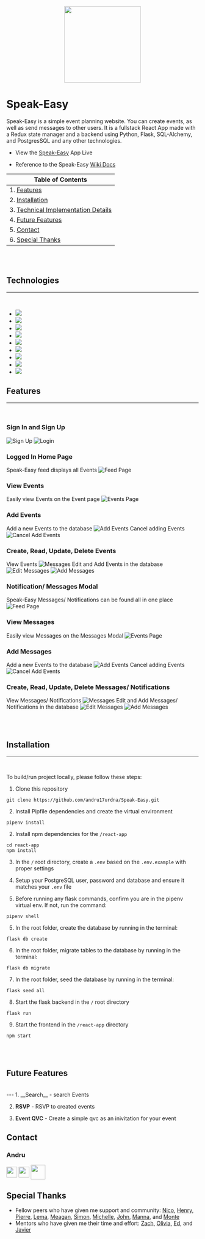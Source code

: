 <p align='center'>
  <img src='./react-app/src/assets/images/logo.png' height='200px'>
</p>

# Speak-Easy
Speak-Easy is a simple event planning website. You can create events, as well as send messages to other users. It is a fullstack React App made with a Redux state manager and a backend using Python, Flask, SQL-Alchemy, and PostgresSQL and any other technologies.

* View the <a href='https://Speak-Easy-app.herokuapp.com/'>Speak-Easy</a> App Live

* Reference to the Speak-Easy <a href='https://www.github.com/andru17urdna/Speak_Easy/wiki'>Wiki Docs</a>

| Table of Contents |
| ----------------- |
| 1. [Features](#features) |
| 2. [Installation](#installation) |
| 3. [Technical Implementation Details](#technical-implementation-details) |
| 4. [Future Features](#future-features) |
| 5. [Contact](#contact) |
| 6. [Special Thanks](#special-thanks) |

<br/><br/>
## Technologies
---
<br/>

* <a href="https://developer.mozilla.org/en-US/docs/Web/JavaScript"><img src="https://img.shields.io/badge/-JavaScript-F7DF1E?logo=JavaScript&logoColor=333333" /></a>
* <a href="https://www.postgresql.org/"><img src="https://img.shields.io/badge/-PostgreSQL-336791?logo=PostgreSQL&logoColor=white" /></a>
* <a href="https://nodejs.org/"><img src="https://img.shields.io/badge/Node.js-43853D?style=flat&logo=node.js&logoColor=white"></a>
* <a href="https://reactjs.org/"><img src="https://img.shields.io/badge/react-%2320232a.svg?style=flat&logo=react&logoColor=%2361DAFB"></a>
* <a href="https://redux.js.org/"><img src="https://img.shields.io/badge/redux-%23593d88.svg?style=flat&logo=redux&logoColor=white"></a>
* <a href="https://developer.mozilla.org/en-US/docs/Web/CSS"><img src="https://img.shields.io/badge/-CSS3-1572B6?logo=CSS3" /></a>
* <a href="https://www.python.org/"><img src="https://img.shields.io/badge/Python-3776AB?style=flat&logo=python&logoColor=white" /></a>
* <a href="https://flask.palletsprojects.com/"><img src="https://img.shields.io/badge/Flask-000000?style=flat&logo=flask&logoColor=white" /></a>
* <a href="https://www.heroku.com/home"><img src="https://img.shields.io/badge/Heroku-430098?style=flat&logo=heroku&logoColor=white" /></a>


## Features
---
<br/>

### Sign In and Sign Up
![Sign Up](./readme-assets/images/signup.jpg)
![Login](./readme-assets/images/login.jpg)

### Logged In Home Page
Speak-Easy feed displays all Events
![Feed Page](./readme-assets/images/feed.jpg)

### View Events
Easily view Events on the Event page
![Events Page](./readme-assets/images/Events-page.jpg)

### Add Events
Add a new Events to the database
![Add Events](./readme-assets/images/Events-add.jpg)
Cancel adding Events
![Cancel Add Events](./readme-assets/images/Events-add-cancel.jpg)

### Create, Read, Update, Delete Events
View Events
![Messages](./readme-assets/images/Messages.png)
Edit and Add Events in the database
![Edit Messages](./readme-assets/images/Messages-edit.png)
![Add Messages](./readme-assets/images/Messages-add.png)



### Notification/ Messages Modal
Speak-Easy Messages/ Notifications can be found all in one place
![Feed Page](./readme-assets/images/feed.jpg)

### View Messages
Easily view Messages on the Messages Modal
![Events Page](./readme-assets/images/Events-page.jpg)

### Add Messages
Add a new Events to the database
![Add Events](./readme-assets/images/Events-add.jpg)
Cancel adding Events
![Cancel Add Events](./readme-assets/images/Events-add-cancel.jpg)

### Create, Read, Update, Delete Messages/ Notifications
View Messages/ Notifications
![Messages](./readme-assets/images/Messages.png)
Edit and Add Messages/ Notifications in the database
![Edit Messages](./readme-assets/images/Messages-edit.png)
![Add Messages](./readme-assets/images/Messages-add.png)

<br/><br/>

## Installation
---
<br/>

To build/run project locally, please follow these steps:

1. Clone this repository

```shell
git clone https://github.com/andru17urdna/Speak-Easy.git
```

2. Install Pipfile dependencies and create the virtual environment
```shell
pipenv install
```

2. Install npm dependencies for the `/react-app`

```shell
cd react-app
npm install
```

3. In the `/` root directory, create a `.env` based on the `.env.example` with proper settings

4. Setup your PostgreSQL user, password and database and ensure it matches your `.env` file

5. Before running any flask commands, confirm you are in the pipenv virtual env. If not, run the command:
```shell
pipenv shell
```

5. In the root folder, create the database by running in the terminal:
```shell
flask db create
```

6. In the root folder, migrate tables to the database by running in the terminal:
```shell
flask db migrate
```

7. In the root folder, seed the database by running in the terminal:
```shell
flask seed all
```

8. Start the flask backend in the `/` root directory
```shell
flask run
```

9. Start the frontend in the `/react-app` directory

```javascript
npm start
```


<!-- ## Technical Implementation Details

### {Detail 1}
Description 1

Part of code is shown below:

```python
print('add code snippet 1 here')
```

Description 2

```javascript
print('add code snippet 2 here')
```

### {Detail 2}
Description 1

Code snippet is shown here:

```javascript
print('add code snippet 1 here')
``` -->

<br/><br/>

## Future Features
<br/>
---
1. __Search__ - search Events

2. __RSVP__ - RSVP to created events

3. __Event QVC__ - Create a simple qvc as an inivitation for your event


## Contact

### Andru
<a href="https://www.linkedin.com/in/{linkedin-handle}/"><img src="./readme-assets/logos/linkedin-logo.png" height="28" align="middle" /></a>
<a href="https://angel.co/u/{angel-list-handle}"><img src="./readme-assets/logos/angellist-logo.png" height="28" align="middle" /></a>
<a href="https://github.com/andru17urdna"><img src="./readme-assets/logos/github-logo.png" height="38" align="middle" /></a>



## Special Thanks
* Fellow peers who have given me support and community: [Nico](https://github.com/nicopierson), [Henry](https://github.com/hnrywltn), [Pierre](https://github.com/TheGuilbotine), [Lema](https://github.com/lemlooma), [Meagan](https://github.com/meagan13), [Simon](https://github.com/Simonvargas), [Michelle](https://github.com/michellekontoff),  [John](https://github.com/Jomix-13), [Manna](https://github.com/makon57), and [Monte](https://github.com/theflaggship)
* Mentors who have given me their time and effort: [Zach](https://github.com/zdwatts), [Olivia](https://github.com/OByrnes), [Ed](https://github.com/edherm), and [Javier](https://github.com/javiermortiz)
